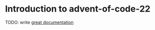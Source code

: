 # Introduction to advent-of-code-22

TODO: write [great documentation](http://jacobian.org/writing/what-to-write/)
